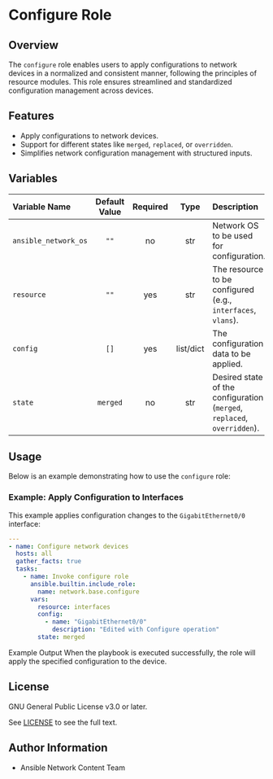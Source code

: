 # Configure Role

## Overview
The `configure` role enables users to apply configurations to network devices in a normalized and consistent manner, following the principles of resource modules. This role ensures streamlined and standardized configuration management across devices.

## Features
- Apply configurations to network devices.
- Support for different states like `merged`, `replaced`, or `overridden`.
- Simplifies network configuration management with structured inputs.

## Variables

| Variable Name        | Default Value | Required | Type | Description                                                   | Example |
|:---------------------|:-------------:|:--------:|:----:|:-------------------------------------------------------------|:-------:|
| `ansible_network_os` | `""`          | no       | str  | Network OS to be used for configuration.                     | `"cisco.ios.ios"` |
| `resource`           | `""`          | yes      | str  | The resource to be configured (e.g., `interfaces`, `vlans`).  | `"interfaces"` |
| `config`             | `[]`          | yes      | list/dict | The configuration data to be applied.                        | See usage example below. |
| `state`              | `merged`      | no       | str  | Desired state of the configuration (`merged`, `replaced`, `overridden`). | `"merged"` |

## Usage
Below is an example demonstrating how to use the `configure` role:

### Example: Apply Configuration to Interfaces
This example applies configuration changes to the `GigabitEthernet0/0` interface:

```yaml
---
- name: Configure network devices
  hosts: all
  gather_facts: true
  tasks:
    - name: Invoke configure role
      ansible.builtin.include_role:
        name: network.base.configure
      vars:
        resource: interfaces
        config:
          - name: "GigabitEthernet0/0"
            description: "Edited with Configure operation"
        state: merged
```

Example Output
When the playbook is executed successfully, the role will apply the specified configuration to the device.

## License

GNU General Public License v3.0 or later.

See [LICENSE](https://www.gnu.org/licenses/gpl-3.0.txt) to see the full text.

## Author Information

- Ansible Network Content Team
